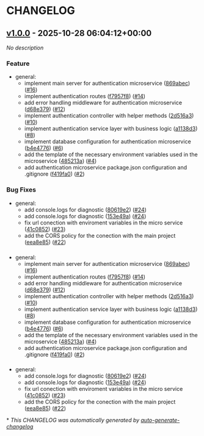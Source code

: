 # CHANGELOG

## [v1.0.0](https://github.com/GabrielNinoA/Autenticator_Complaint_System_EPB/releases/tag/v1.0.0) - 2025-10-28 06:04:12+00:00

*No description*

### Feature

- general:
  - implement main server for authentication microservice ([869abec](https://github.com/GabrielNinoA/Autenticator_Complaint_System_EPB/commit/869abecf87a165a5ab05c5a6e3e98081f7810a80)) ([#16](https://github.com/GabrielNinoA/Autenticator_Complaint_System_EPB/pull/16))
  - implement authentication routes ([f7957f8](https://github.com/GabrielNinoA/Autenticator_Complaint_System_EPB/commit/f7957f858fefb75d16caaf089fd38e910fa068d4)) ([#14](https://github.com/GabrielNinoA/Autenticator_Complaint_System_EPB/pull/14))
  - add error handling middleware for authentication microservice ([d68e379](https://github.com/GabrielNinoA/Autenticator_Complaint_System_EPB/commit/d68e379b287230c9b2611336e02ffca827b28bc8)) ([#12](https://github.com/GabrielNinoA/Autenticator_Complaint_System_EPB/pull/12))
  - implement authentication controller with helper methods ([2d516a3](https://github.com/GabrielNinoA/Autenticator_Complaint_System_EPB/commit/2d516a30e5bb8d519b045d6e3e9fd09283285e1f)) ([#10](https://github.com/GabrielNinoA/Autenticator_Complaint_System_EPB/pull/10))
  - implement authentication service layer with business logic ([a1138d3](https://github.com/GabrielNinoA/Autenticator_Complaint_System_EPB/commit/a1138d3d1effd1c8c5a6cee21ae7f6d2d8a8a95d)) ([#8](https://github.com/GabrielNinoA/Autenticator_Complaint_System_EPB/pull/8))
  - implement database configuration for authentication microservice ([b4e4776](https://github.com/GabrielNinoA/Autenticator_Complaint_System_EPB/commit/b4e4776d774222382e5191bf84cc656912b92f91)) ([#6](https://github.com/GabrielNinoA/Autenticator_Complaint_System_EPB/pull/6))
  - add the template of the necessary environment variables used in the microservice ([485213a](https://github.com/GabrielNinoA/Autenticator_Complaint_System_EPB/commit/485213aa0fba4d3aa4a9fc44d22072ff39feaa86)) ([#4](https://github.com/GabrielNinoA/Autenticator_Complaint_System_EPB/pull/4))
  - add authentication microservice package.json configuration and .gitignore ([f419fa0](https://github.com/GabrielNinoA/Autenticator_Complaint_System_EPB/commit/f419fa0f77a7515509941d0c2a75df0d716d7c27)) ([#2](https://github.com/GabrielNinoA/Autenticator_Complaint_System_EPB/pull/2))

### Bug Fixes

- general:
  - add console.logs for diagnostic ([80619e2](https://github.com/GabrielNinoA/Autenticator_Complaint_System_EPB/commit/80619e2362a7db6f3f309f15520aa6deb358b2d5)) ([#24](https://github.com/GabrielNinoA/Autenticator_Complaint_System_EPB/pull/24))
  - add console.logs for diagnostic ([153e49a](https://github.com/GabrielNinoA/Autenticator_Complaint_System_EPB/commit/153e49a3f696ad13e8c6c366e5865cc44d65772c)) ([#24](https://github.com/GabrielNinoA/Autenticator_Complaint_System_EPB/pull/24))
  - fix url conection with enviroment variables in the micro service ([41c0852](https://github.com/GabrielNinoA/Autenticator_Complaint_System_EPB/commit/41c085266cd7d5ce796c1abe49dc82f2208d57e6)) ([#23](https://github.com/GabrielNinoA/Autenticator_Complaint_System_EPB/pull/23))
  - add the CORS policy for the conection with the main project ([eea8e85](https://github.com/GabrielNinoA/Autenticator_Complaint_System_EPB/commit/eea8e852bf6669c9564bf3dfd0e326d8cc9361ee)) ([#22](https://github.com/GabrielNinoA/Autenticator_Complaint_System_EPB/pull/22))

### 

- general:
  - implement main server for authentication microservice ([869abec](https://github.com/GabrielNinoA/Autenticator_Complaint_System_EPB/commit/869abecf87a165a5ab05c5a6e3e98081f7810a80)) ([#16](https://github.com/GabrielNinoA/Autenticator_Complaint_System_EPB/pull/16))
  - implement authentication routes ([f7957f8](https://github.com/GabrielNinoA/Autenticator_Complaint_System_EPB/commit/f7957f858fefb75d16caaf089fd38e910fa068d4)) ([#14](https://github.com/GabrielNinoA/Autenticator_Complaint_System_EPB/pull/14))
  - add error handling middleware for authentication microservice ([d68e379](https://github.com/GabrielNinoA/Autenticator_Complaint_System_EPB/commit/d68e379b287230c9b2611336e02ffca827b28bc8)) ([#12](https://github.com/GabrielNinoA/Autenticator_Complaint_System_EPB/pull/12))
  - implement authentication controller with helper methods ([2d516a3](https://github.com/GabrielNinoA/Autenticator_Complaint_System_EPB/commit/2d516a30e5bb8d519b045d6e3e9fd09283285e1f)) ([#10](https://github.com/GabrielNinoA/Autenticator_Complaint_System_EPB/pull/10))
  - implement authentication service layer with business logic ([a1138d3](https://github.com/GabrielNinoA/Autenticator_Complaint_System_EPB/commit/a1138d3d1effd1c8c5a6cee21ae7f6d2d8a8a95d)) ([#8](https://github.com/GabrielNinoA/Autenticator_Complaint_System_EPB/pull/8))
  - implement database configuration for authentication microservice ([b4e4776](https://github.com/GabrielNinoA/Autenticator_Complaint_System_EPB/commit/b4e4776d774222382e5191bf84cc656912b92f91)) ([#6](https://github.com/GabrielNinoA/Autenticator_Complaint_System_EPB/pull/6))
  - add the template of the necessary environment variables used in the microservice ([485213a](https://github.com/GabrielNinoA/Autenticator_Complaint_System_EPB/commit/485213aa0fba4d3aa4a9fc44d22072ff39feaa86)) ([#4](https://github.com/GabrielNinoA/Autenticator_Complaint_System_EPB/pull/4))
  - add authentication microservice package.json configuration and .gitignore ([f419fa0](https://github.com/GabrielNinoA/Autenticator_Complaint_System_EPB/commit/f419fa0f77a7515509941d0c2a75df0d716d7c27)) ([#2](https://github.com/GabrielNinoA/Autenticator_Complaint_System_EPB/pull/2))

###  

- general:
  - add console.logs for diagnostic ([80619e2](https://github.com/GabrielNinoA/Autenticator_Complaint_System_EPB/commit/80619e2362a7db6f3f309f15520aa6deb358b2d5)) ([#24](https://github.com/GabrielNinoA/Autenticator_Complaint_System_EPB/pull/24))
  - add console.logs for diagnostic ([153e49a](https://github.com/GabrielNinoA/Autenticator_Complaint_System_EPB/commit/153e49a3f696ad13e8c6c366e5865cc44d65772c)) ([#24](https://github.com/GabrielNinoA/Autenticator_Complaint_System_EPB/pull/24))
  - fix url conection with enviroment variables in the micro service ([41c0852](https://github.com/GabrielNinoA/Autenticator_Complaint_System_EPB/commit/41c085266cd7d5ce796c1abe49dc82f2208d57e6)) ([#23](https://github.com/GabrielNinoA/Autenticator_Complaint_System_EPB/pull/23))
  - add the CORS policy for the conection with the main project ([eea8e85](https://github.com/GabrielNinoA/Autenticator_Complaint_System_EPB/commit/eea8e852bf6669c9564bf3dfd0e326d8cc9361ee)) ([#22](https://github.com/GabrielNinoA/Autenticator_Complaint_System_EPB/pull/22))

\* *This CHANGELOG was automatically generated by [auto-generate-changelog](https://github.com/BobAnkh/auto-generate-changelog)*
